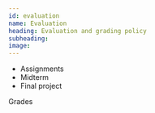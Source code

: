 ```yaml
---
id: evaluation
name: Evaluation
heading: Evaluation and grading policy
subheading: 
image: 
---
```


* Assignments 
* Midterm 
* Final project 

Grades
